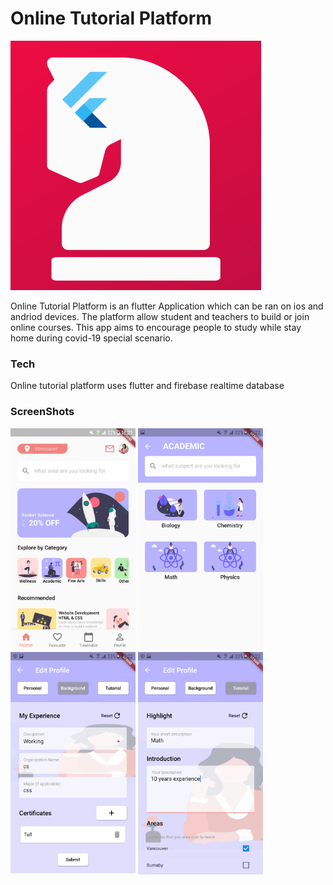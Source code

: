 # Online Tutorial Platform

![image](https://raw.githubusercontent.com/maxjing/flutter-online-tutorial-platform/master/images/icon.png)

Online Tutorial Platform is an flutter Application which can be ran on ios and andriod devices. The platform allow student and teachers to build or join online courses. This app aims to encourage people to study while stay home during covid-19 special scenario.

### Tech

Online tutorial platform uses flutter and firebase realtime database

### ScreenShots

<img src="https://raw.githubusercontent.com/maxjing/flutter-online-tutorial-platform/master/images/homepage.png" width=200px style="display:inline"> <img src="https://raw.githubusercontent.com/maxjing/flutter-online-tutorial-platform/master/images/courses.png" width=200px style="display:inline"> <img src="https://raw.githubusercontent.com/maxjing/flutter-online-tutorial-platform/master/images/profile1.png" width=200px style="display:inline"> <img src="https://raw.githubusercontent.com/maxjing/flutter-online-tutorial-platform/master/images/profile2.png" width=200px style="display:inline">
